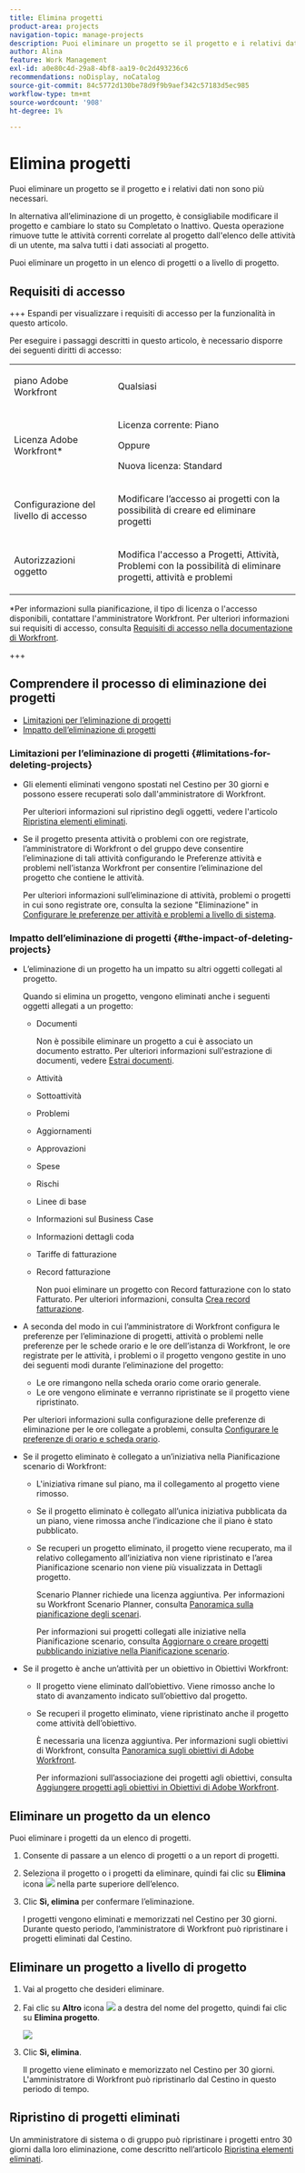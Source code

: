 ```yaml
---
title: Elimina progetti
product-area: projects
navigation-topic: manage-projects
description: Puoi eliminare un progetto se il progetto e i relativi dati non sono più necessari. In alternativa all’eliminazione di un progetto, è consigliabile modificare il progetto e cambiare lo stato su Completato o Inattivo. Questa operazione rimuove tutte le attività correnti correlate al progetto dall'elenco delle attività di un utente, ma salva tutti i dati associati al progetto.
author: Alina
feature: Work Management
exl-id: a0e80c4d-29a8-4bf8-aa19-0c2d493236c6
recommendations: noDisplay, noCatalog
source-git-commit: 84c5772d130be78d9f9b9aef342c57183d5ec985
workflow-type: tm+mt
source-wordcount: '908'
ht-degree: 1%

---
```


# Elimina progetti

<!--Audited: 01/2024-->

Puoi eliminare un progetto se il progetto e i relativi dati non sono più necessari.

In alternativa all’eliminazione di un progetto, è consigliabile modificare il progetto e cambiare lo stato su Completato o Inattivo. Questa operazione rimuove tutte le attività correnti correlate al progetto dall&#39;elenco delle attività di un utente, ma salva tutti i dati associati al progetto.

Puoi eliminare un progetto in un elenco di progetti o a livello di progetto.

## Requisiti di accesso

+++ Espandi per visualizzare i requisiti di accesso per la funzionalità in questo articolo.

Per eseguire i passaggi descritti in questo articolo, è necessario disporre dei seguenti diritti di accesso:

<table style="table-layout:auto"> 
 <col> 
 <col> 
 <tbody> 
  <tr> 
   <td> <p>piano Adobe Workfront</p> </td> 
   <td>Qualsiasi</td> 
  </tr> 
  <tr> 
   <td> <p>Licenza Adobe Workfront*</p> </td> 
   <td> <p>Licenza corrente: Piano </p> 
   Oppure
   <p>Nuova licenza: Standard </p>
   </td> 
  </tr> 
  <tr data-mc-conditions=""> 
   <td>Configurazione del livello di accesso</td> 
   <td> <p>Modificare l’accesso ai progetti con la possibilità di creare ed eliminare progetti</p> </td> 
  </tr> 
  <tr data-mc-conditions=""> 
   <td> <p>Autorizzazioni oggetto </p> </td> 
   <td> <p>Modifica l'accesso a Progetti, Attività, Problemi con la possibilità di eliminare progetti, attività e problemi</p> </td> 
  </tr> 
 </tbody> 
</table>

*Per informazioni sulla pianificazione, il tipo di licenza o l&#39;accesso disponibili, contattare l&#39;amministratore Workfront. Per ulteriori informazioni sui requisiti di accesso, consulta [Requisiti di accesso nella documentazione di Workfront](/help/quicksilver/administration-and-setup/add-users/access-levels-and-object-permissions/access-level-requirements-in-documentation.md).

+++

## Comprendere il processo di eliminazione dei progetti

* [Limitazioni per l’eliminazione di progetti](#limitations-for-deleting-projects)
* [Impatto dell’eliminazione di progetti](#the-impact-of-deleting-projects)

### Limitazioni per l’eliminazione di progetti  {#limitations-for-deleting-projects}

* Gli elementi eliminati vengono spostati nel Cestino per 30 giorni e possono essere recuperati solo dall&#39;amministratore di Workfront.

  Per ulteriori informazioni sul ripristino degli oggetti, vedere l&#39;articolo [Ripristina elementi eliminati](../../../administration-and-setup/manage-workfront/manage-deleted-items/restore-deleted-items.md).

* Se il progetto presenta attività o problemi con ore registrate, l’amministratore di Workfront o del gruppo deve consentire l’eliminazione di tali attività configurando le Preferenze attività e problemi nell’istanza Workfront per consentire l’eliminazione del progetto che contiene le attività.

  Per ulteriori informazioni sull’eliminazione di attività, problemi o progetti in cui sono registrate ore, consulta la sezione &quot;Eliminazione&quot; in [Configurare le preferenze per attività e problemi a livello di sistema](../../../administration-and-setup/set-up-workfront/configure-system-defaults/set-task-issue-preferences.md).

  <!--
  <p data-mc-conditions="QuicksilverOrClassic.Quicksilver,QuicksilverOrClassic.Draft mode">(NOTE: this bullet stays in NWE only forever)</p>
  -->

### Impatto dell’eliminazione di progetti {#the-impact-of-deleting-projects}

* L’eliminazione di un progetto ha un impatto su altri oggetti collegati al progetto.

  Quando si elimina un progetto, vengono eliminati anche i seguenti oggetti allegati a un progetto:

   * Documenti

     Non è possibile eliminare un progetto a cui è associato un documento estratto. Per ulteriori informazioni sull&#39;estrazione di documenti, vedere [Estrai documenti](../../../documents/managing-documents/check-out-documents.md).

   * Attività
   * Sottoattività
   * Problemi
   * Aggiornamenti
   * Approvazioni
   * Spese
   * Rischi
   * Linee di base
   * Informazioni sul Business Case
   * Informazioni dettagli coda
   * Tariffe di fatturazione
   * Record fatturazione

     Non puoi eliminare un progetto con Record fatturazione con lo stato Fatturato. Per ulteriori informazioni, consulta [Crea record fatturazione](../../projects/project-finances/create-billing-records.md).

* A seconda del modo in cui l’amministratore di Workfront configura le preferenze per l’eliminazione di progetti, attività o problemi nelle preferenze per le schede orario e le ore dell’istanza di Workfront, le ore registrate per le attività, i problemi o il progetto vengono gestite in uno dei seguenti modi durante l’eliminazione del progetto:

   * Le ore rimangono nella scheda orario come orario generale.
   * Le ore vengono eliminate e verranno ripristinate se il progetto viene ripristinato.

  Per ulteriori informazioni sulla configurazione delle preferenze di eliminazione per le ore collegate a problemi, consulta [Configurare le preferenze di orario e scheda orario](../../../administration-and-setup/set-up-workfront/configure-timesheets-schedules/timesheet-and-hour-preferences.md).

* Se il progetto eliminato è collegato a un’iniziativa nella Pianificazione scenario di Workfront:

   * L&#39;iniziativa rimane sul piano, ma il collegamento al progetto viene rimosso.
   * Se il progetto eliminato è collegato all’unica iniziativa pubblicata da un piano, viene rimossa anche l’indicazione che il piano è stato pubblicato.
   * Se recuperi un progetto eliminato, il progetto viene recuperato, ma il relativo collegamento all’iniziativa non viene ripristinato e l’area Pianificazione scenario non viene più visualizzata in Dettagli progetto.

     Scenario Planner richiede una licenza aggiuntiva. Per informazioni su Workfront Scenario Planner, consulta [Panoramica sulla pianificazione degli scenari](../../../scenario-planner/scenario-planner-overview.md).

     Per informazioni sui progetti collegati alle iniziative nella Pianificazione scenario, consulta [Aggiornare o creare progetti pubblicando iniziative nella Pianificazione scenario](../../../scenario-planner/publish-scenarios-update-projects.md).

* Se il progetto è anche un’attività per un obiettivo in Obiettivi Workfront:

   * Il progetto viene eliminato dall’obiettivo. Viene rimosso anche lo stato di avanzamento indicato sull’obiettivo dal progetto.

   * Se recuperi il progetto eliminato, viene ripristinato anche il progetto come attività dell’obiettivo.

     È necessaria una licenza aggiuntiva. Per informazioni sugli obiettivi di Workfront, consulta [Panoramica sugli obiettivi di Adobe Workfront](../../../workfront-goals/goal-management/wf-goals-overview.md).

     Per informazioni sull’associazione dei progetti agli obiettivi, consulta [Aggiungere progetti agli obiettivi in Obiettivi di Adobe Workfront](../../../workfront-goals/results-and-activities/connect-projects-to-goals-overview.md).

## Eliminare un progetto da un elenco

Puoi eliminare i progetti da un elenco di progetti.

1. Consente di passare a un elenco di progetti o a un report di progetti.
1. Seleziona il progetto o i progetti da eliminare, quindi fai clic su **Elimina** icona ![](assets/delete-icon.png) nella parte superiore dell’elenco.

1. Clic **Sì, elimina** per confermare l’eliminazione.

   I progetti vengono eliminati e memorizzati nel Cestino per 30 giorni. Durante questo periodo, l’amministratore di Workfront può ripristinare i progetti eliminati dal Cestino.

## Eliminare un progetto a livello di progetto

1. Vai al progetto che desideri eliminare.
1. Fai clic su **Altro** icona ![](assets/qs-more-menu.png) a destra del nome del progetto, quindi fai clic su **Elimina progetto**.

   ![](assets/more-icon-expanded-delete-project-highlighted.png)

1. Clic **Sì, elimina**.

   Il progetto viene eliminato e memorizzato nel Cestino per 30 giorni. L&#39;amministratore di Workfront può ripristinarlo dal Cestino in questo periodo di tempo.

## Ripristino di progetti eliminati

Un amministratore di sistema o di gruppo può ripristinare i progetti entro 30 giorni dalla loro eliminazione, come descritto nell’articolo [Ripristina elementi eliminati](../../../administration-and-setup/manage-workfront/manage-deleted-items/restore-deleted-items.md).
